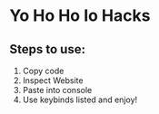 Yo Ho Ho Io Hacks
=

Steps to use:
-
1. Copy code
2. Inspect Website
3. Paste into console
4. Use keybinds listed and enjoy!
